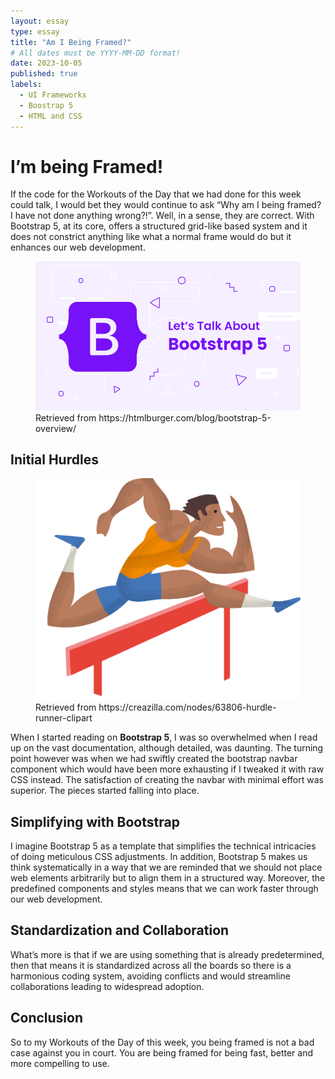 ```yaml
---
layout: essay
type: essay
title: "Am I Being Framed?"
# All dates must be YYYY-MM-DD format!
date: 2023-10-05
published: true
labels:
  - UI Frameworks
  - Boostrap 5
  - HTML and CSS
---
```


# I’m being Framed!

If the code for the Workouts of the Day that we had done for this week could talk, I would bet they would continue to ask “Why am I being framed? I have not done anything wrong?!”. Well, in a sense, they are correct. With Bootstrap 5, at its core, offers a structured grid-like based system and it does not constrict anything like what a normal frame would do but it enhances our web development.

<Figure>
  <img src="../img/Essay/Bootstrap5.png" alt="Being Framed" class="img-fluid">
  <figcaption>Retrieved from https://htmlburger.com/blog/bootstrap-5-overview/</figcaption>
</Figure>


## Initial Hurdles

<Figure>
  <img src="../img/Essay/hurdle.png" alt="Being Framed" class="img-fluid">
  <figcaption>Retrieved from https://creazilla.com/nodes/63806-hurdle-runner-clipart</figcaption>
</Figure>

When I started reading on **Bootstrap 5**, I was so overwhelmed when I read up on the vast documentation, although detailed, was daunting. The turning point however was when we had swiftly created the bootstrap navbar component which would have been more exhausting if I tweaked it with raw CSS instead. The satisfaction of creating the navbar with minimal effort was superior. The pieces started falling into place.

## Simplifying with Bootstrap

I imagine Bootstrap 5 as a template that simplifies the technical intricacies of doing meticulous CSS adjustments. In addition, Bootstrap 5 makes us think systematically in a way that we are reminded that we should not place web elements arbitrarily but to align them in a structured way. Moreover, the predefined components and styles means that we can work faster through our web development.

## Standardization and Collaboration

What’s more is that if we are using something that is already predetermined, then that means it is standardized across all the boards so there is a harmonious coding system, avoiding conflicts and would streamline collaborations leading to widespread adoption.

## Conclusion

So to my Workouts of the Day of this week, you being framed is not a bad case against you in court. You are being framed for being fast, better and more compelling to use.
